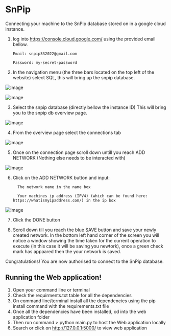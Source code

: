 # SnPip

Connecting your machine to the SnPip database stored on in a google cloud instance.

1. log into https://console.cloud.google.com/ using the provided email bellow.

       Email: snpip332022@gmail.com
  
       Password: my-secret-password

2. In the navigation menu (the three bars located on the top left of the website) select SQL, this will bring up the snpip database.

![image](https://user-images.githubusercontent.com/83500298/156592349-08711acf-672c-4824-bec9-d53c6edfa1cb.png)

![image](https://user-images.githubusercontent.com/83500298/156592797-5ac6d947-e451-463c-80d1-b11a9c4114db.png)

3. Select the snpip database (directly bellow the instance ID) This will bring you to the snpip db overview page.

![image](https://user-images.githubusercontent.com/83500298/156595465-cfd2baf1-df24-4ee6-bf4d-28371d254a7e.png)

4. From the overview page select the connections tab

![image](https://user-images.githubusercontent.com/83500298/156596093-bb90b8a8-8ea0-49db-b225-7c40849947cf.png)

5. Once on the connection page scroll down untill you reach ADD NETWORK (Nothing else needs to be interacted with)

![image](https://user-images.githubusercontent.com/83500298/156597057-65f3f5fb-25d7-475a-8fbb-a7625692658f.png)

6. Click on the ADD NETWORK button and input:

         The network name in the name box
         
         Your machines ip address (IPV4) (which can be found here: https://whatismyipaddress.com/) in the ip box
         
![image](https://user-images.githubusercontent.com/83500298/156597489-0070ee45-3073-486b-87bd-b5981e53d0e4.png)

7. Click the DONE button

8. Scroll down till you reach the blue SAVE button and save your newly created network. In the bottom left hand corner of the screen you will notice a window
   showing the time taken for the current operation to execute (in this case it will be saving you newtork), once a green check mark has appaared then the your
   network is saved.
  
   
 Congratulations! You are now authorised to connect to the SnPip database.
 
 
 
 
 ## Running the Web application!
 
 1) Open your command line or terminal
 2) Check the requirments.txt table for all the dependencies
 3) On command line/terminal install all the dependencies using the pip install command with the requirements.txt file 
 4) Once all the dependencies have been installed, cd into the web application folder
 5) Then run command > python main.py to host the Web application locally
 6) Search or click on http://127.0.0.1:5000/ to view web application




 
